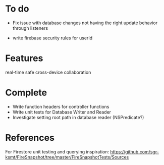 
# To do

- Fix issue with database changes not having the right update behavior through listeners





- write firebase security rules for userId



# Features

real-time safe cross-device collaboration



# Complete

- Write function headers for controller functions
- Write unit tests for Database Writer and Reader
- Investigate setting root path in database reader (NSPredicate?)



# References

For Firestore unit testing and querying inspiration:
    https://github.com/sgr-ksmt/FireSnapshot/tree/master/FireSnapshotTests/Sources
